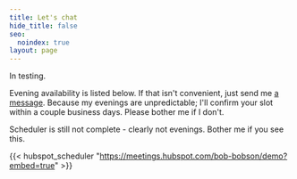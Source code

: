 ```yaml
---
title: Let's chat
hide_title: false
seo:
  noindex: true
layout: page
---
```

In testing.

Evening availability is listed below. If that isn't convenient, just send me [a message](/contact/). Because my evenings are unpredictable; I'll confirm your slot within a couple business days. Please bother me if I don't.

Scheduler is still not complete - clearly not evenings. Bother me if you see this.

{{< hubspot_scheduler "https://meetings.hubspot.com/bob-bobson/demo?embed=true" >}}
